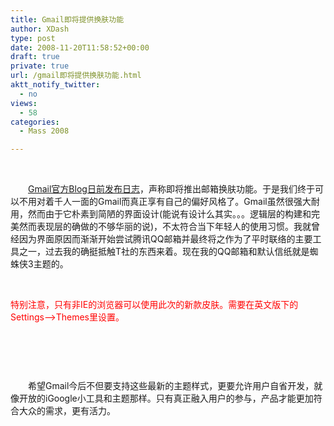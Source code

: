 ```yaml
---
title: Gmail即将提供换肤功能
author: XDash
type: post
date: 2008-11-20T11:58:52+00:00
draft: true
private: true
url: /gmail即将提供换肤功能.html
aktt_notify_twitter:
  - no
views:
  - 58
categories:
  - Mass 2008

---
```

&nbsp;

　　<a target="_blank" href="http://gmailblog.blogspot.com/2008/11/spice-up-your-inbox-with-colors-and.html">Gmail官方Blog日前发布日志</a>，声称即将推出邮箱换肤功能。于是我们终于可以不用对着千人一面的Gmail而真正享有自己的偏好风格了。Gmail虽然很强大耐用，然而由于它朴素到简陋的界面设计(能说有设计么其实。。。逻辑层的构建和完美然而表现层的确做的不够华丽的说)，不太符合当下年轻人的使用习惯。我就曾经因为界面原因而渐渐开始尝试腾讯QQ邮箱并最终将之作为了平时联络的主要工具之一，过去我的确挺抵触T社的东西来着。现在我的QQ邮箱和默认信纸就是蜘蛛侠3主题的。

&nbsp;

<span style="color: #ff0000">特别注意，只有非IE的浏览器可以使用此次的新款皮肤。需要在英文版下的Settings&#8211;>Themes里设置。</span>

&nbsp;

<p style="text-align: center">
  <img decoding="async" alt="" src="http://www.xdash.cn/attachments/month_0811/120081120195741.jpg" />
</p>

<p style="text-align: center">
  &nbsp;
</p>

　　希望Gmail今后不但要支持这些最新的主题样式，更要允许用户自省开发，就像开放的iGoogle小工具和主题那样。只有真正融入用户的参与，产品才能更加符合大众的需求，更有活力。

&nbsp;